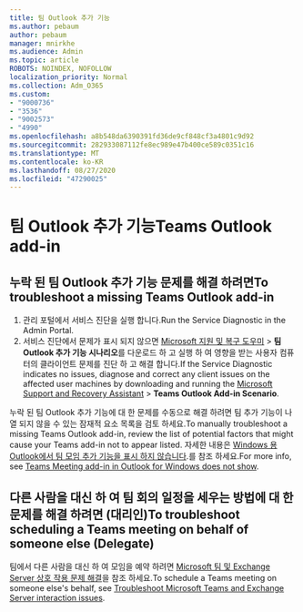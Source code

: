 ```yaml
---
title: 팀 Outlook 추가 기능
ms.author: pebaum
author: pebaum
manager: mnirkhe
ms.audience: Admin
ms.topic: article
ROBOTS: NOINDEX, NOFOLLOW
localization_priority: Normal
ms.collection: Adm_O365
ms.custom:
- "9000736"
- "3536"
- "9002573"
- "4990"
ms.openlocfilehash: a8b548da6390391fd36de9cf848cf3a4801c9d92
ms.sourcegitcommit: 282933087112fe8ec989e47b400ce589c0351c16
ms.translationtype: MT
ms.contentlocale: ko-KR
ms.lasthandoff: 08/27/2020
ms.locfileid: "47290025"
---
```

# <a name="teams-outlook-add-in"></a><span data-ttu-id="f5596-102">팀 Outlook 추가 기능</span><span class="sxs-lookup"><span data-stu-id="f5596-102">Teams Outlook add-in</span></span>

## <a name="to-troubleshoot-a-missing-teams-outlook-add-in"></a><span data-ttu-id="f5596-103">누락 된 팀 Outlook 추가 기능 문제를 해결 하려면</span><span class="sxs-lookup"><span data-stu-id="f5596-103">To troubleshoot a missing Teams Outlook add-in</span></span>

1. <span data-ttu-id="f5596-104">관리 포털에서 서비스 진단을 실행 합니다.</span><span class="sxs-lookup"><span data-stu-id="f5596-104">Run the Service Diagnostic in the Admin Portal.</span></span> 
2. <span data-ttu-id="f5596-105">서비스 진단에서 문제가 표시 되지 않으면 [Microsoft 지원 및 복구 도우미](https://aka.ms/SaRA-TeamsAddInScenario)  >  **팀 Outlook 추가 기능 시나리오**를 다운로드 하 고 실행 하 여 영향을 받는 사용자 컴퓨터의 클라이언트 문제를 진단 하 고 해결 합니다.</span><span class="sxs-lookup"><span data-stu-id="f5596-105">If the Service Diagnostic indicates no issues, diagnose and correct any client issues on the affected user machines  by downloading and running the [Microsoft Support and Recovery Assistant](https://aka.ms/SaRA-TeamsAddInScenario) > **Teams Outlook Add-in Scenario**.</span></span>

<span data-ttu-id="f5596-106">누락 된 팀 Outlook 추가 기능에 대 한 문제를 수동으로 해결 하려면 팀 추가 기능이 나열 되지 않을 수 있는 잠재적 요소 목록을 검토 하세요.</span><span class="sxs-lookup"><span data-stu-id="f5596-106">To manually troubleshoot a missing Teams Outlook add-in, review the list of potential factors that might cause your Teams add-in not to appear listed.</span></span> <span data-ttu-id="f5596-107">자세한 내용은 [Windows 용 Outlook에서 팀 모임 추가 기능을 표시 하지 않습니다](https://docs.microsoft.com/microsoftteams/teams-add-in-for-outlook#teams-meeting-add-in-in-outlook-for-windows-does-not-show).를 참조 하세요.</span><span class="sxs-lookup"><span data-stu-id="f5596-107">For more info, see [Teams Meeting add-in in Outlook for Windows does not show](https://docs.microsoft.com/microsoftteams/teams-add-in-for-outlook#teams-meeting-add-in-in-outlook-for-windows-does-not-show).</span></span>

## <a name="to-troubleshoot-scheduling-a-teams-meeting-on-behalf-of-someone-else-delegate"></a><span data-ttu-id="f5596-108">다른 사람을 대신 하 여 팀 회의 일정을 세우는 방법에 대 한 문제를 해결 하려면 (대리인)</span><span class="sxs-lookup"><span data-stu-id="f5596-108">To troubleshoot scheduling a Teams meeting on behalf of someone else (Delegate)</span></span>

<span data-ttu-id="f5596-109">팀에서 다른 사람을 대신 하 여 모임을 예약 하려면 [Microsoft 팀 및 Exchange Server 상호 작용 문제 해결](https://docs.microsoft.com/microsoftteams/troubleshoot/known-issues/teams-exchange-interaction-issue)을 참조 하세요.</span><span class="sxs-lookup"><span data-stu-id="f5596-109">To schedule a Teams meeting on someone else's behalf, see [Troubleshoot Microsoft Teams and Exchange Server interaction issues](https://docs.microsoft.com/microsoftteams/troubleshoot/known-issues/teams-exchange-interaction-issue).</span></span>
